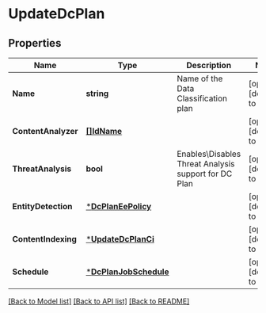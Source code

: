 # UpdateDcPlan

## Properties
Name | Type | Description | Notes
------------ | ------------- | ------------- | -------------
**Name** | **string** | Name of the Data Classification plan | [optional] [default to null]
**ContentAnalyzer** | [**[]IdName**](IdName.md) |  | [optional] [default to null]
**ThreatAnalysis** | **bool** | Enables\\Disables Threat Analysis support for DC Plan | [optional] [default to null]
**EntityDetection** | [***DcPlanEePolicy**](DCPlanEEPolicy.md) |  | [optional] [default to null]
**ContentIndexing** | [***UpdateDcPlanCi**](UpdateDCPlanCI.md) |  | [optional] [default to null]
**Schedule** | [***DcPlanJobSchedule**](DCPlanJobSchedule.md) |  | [optional] [default to null]

[[Back to Model list]](../README.md#documentation-for-models) [[Back to API list]](../README.md#documentation-for-api-endpoints) [[Back to README]](../README.md)

